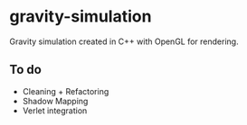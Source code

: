 # gravity-simulation
Gravity simulation created in C++ with OpenGL for rendering.

## To do 

- Cleaning + Refactoring
- Shadow Mapping
- Verlet integration 

